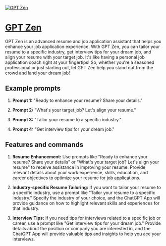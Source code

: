 [![GPT Zen](https://files.oaiusercontent.com/file-ZZSwbIHA0ETHeErlVm3r0diz?se=2123-10-20T01%3A50%3A37Z&sp=r&sv=2021-08-06&sr=b&rscc=max-age%3D31536000%2C%20immutable&rscd=attachment%3B%20filename%3D863e4628-5191-4fb5-a1c2-201e3c7a97bf.png&sig=Zq/HRW5tE4Nl5TydkEcqRDbIHRLX4aig263SeXpd2RU%3D)](https://chat.openai.com/g/g-LdW6kQ7ZR-gpt-zen)

# [GPT Zen](https://chat.openai.com/g/g-LdW6kQ7ZR-gpt-zen)

GPT Zen is an advanced resume and job application assistant that helps you enhance your job application experience. With GPT Zen, you can tailor your resume to a specific industry, get interview tips for your dream job, and align your resume with your target job. It's like having a personal job application coach right at your fingertips! So, whether you're a seasoned professional or just starting out, let GPT Zen help you stand out from the crowd and land your dream job!

## Example prompts

1. **Prompt 1:** "Ready to enhance your resume? Share your details."

2. **Prompt 2:** "What's your target job? Let's align your resume."

3. **Prompt 3:** "Tailor your resume to a specific industry."

4. **Prompt 4:** "Get interview tips for your dream job."

## Features and commands

1. **Resume Enhancement:** Use prompts like "Ready to enhance your resume? Share your details" or "What's your target job? Let's align your resume" to receive assistance in improving your resume. Provide relevant details about your work experience, skills, education, and career objectives to optimize your resume for job applications.

2. **Industry-specific Resume Tailoring:** If you want to tailor your resume to a specific industry, use a prompt like "Tailor your resume to a specific industry." Specify the industry of your choice, and the ChatGPT App will provide guidance on how to highlight relevant skills and experiences for that industry.

3. **Interview Tips:** If you need tips for interviews related to a specific job or career, use a prompt like "Get interview tips for your dream job." Provide details about the position or company you are interested in, and the ChatGPT App will provide valuable tips and insights to help you ace your interviews.